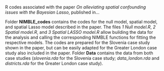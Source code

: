 R codes associated with the paper *On alleviating spatial confounding issues with the Bayesian Lasso*, published in...

Folder **NIMBLE_codes** contains the codes for the null model, spatial model, and spatial Lasso model described in the paper. The files *1 Null model.R*, *2 Spatial model.R*, and *3 Spatial LASSO model.R* allow building the data for the analysis and calling the corresponding NIMBLE functions for fitting the respective models. The codes are prepared for the Slovenia case study shown in the paper, but can be easily adapted for the Greater London case study also included in the paper. Folder **Data** contains the data from both case studies (*slovenia.rda* for the Slovenia case study; *data_london.rda* and *districts.rda* for the Greater London case study).
